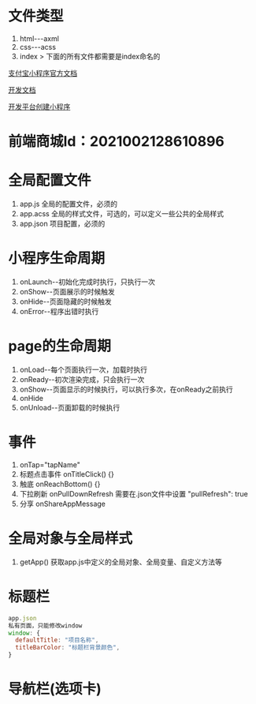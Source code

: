 # 文件类型
1. html---axml
2. css---acss
3. index > 下面的所有文件都需要是index命名的

[支付宝小程序官方文档](https://mini.open.alipay.com/channel/miniIndex.htm)

[开发文档](https://opendocs.alipay.com/mini/developer)

[开发平台创建小程序](https://open.alipay.com/mini/dev/create)

# 前端商城Id：2021002128610896

# 全局配置文件
1. app.js 全局的配置文件，必须的
2. app.acss 全局的样式文件，可选的，可以定义一些公共的全局样式
3. app.json 项目配置，必须的

# 小程序生命周期
1. onLaunch--初始化完成时执行，只执行一次
2. onShow--页面展示的时候触发
3. onHide--页面隐藏的时候触发
4. onError--程序出错时执行

# page的生命周期
1. onLoad--每个页面执行一次，加载时执行
2. onReady--初次渲染完成，只会执行一次
3. onShow--页面显示的时候执行，可以执行多次，在onReady之前执行
4. onHide
5. onUnload--页面卸载的时候执行

# 事件
1. onTap="tapName"
2. 标题点击事件 onTitleClick() {}
3. 触底 onReachBottom() {}
4. 下拉刷新 onPullDownRefresh 需要在.json文件中设置 "pullRefresh": true
5. 分享 onShareAppMessage

# 全局对象与全局样式
1. getApp() 获取app.js中定义的全局对象、全局变量、自定义方法等

# 标题栏
```js
app.json
私有页面，只能修改window
window: {
  defaultTitle: "项目名称",
  titleBarColor: "标题栏背景颜色",
}
```

# 导航栏(选项卡)


